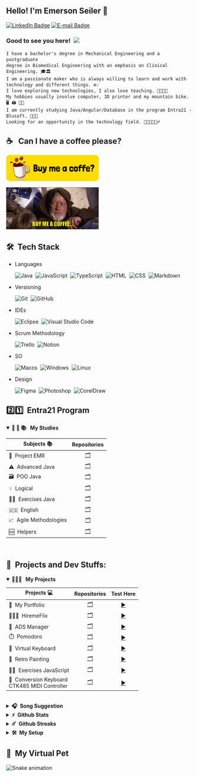 ## Hello! I'm Emerson Seiler 👋

[![LinkedIn Badge](https://img.shields.io/badge/-Linkedin-0E76A8?style=flat-square&logo=Linkedin&logoColor=white)](https://www.linkedin.com/in/seileremerson/)
[![E-mail Badge](https://img.shields.io/badge/-Gmail-BB001B?style=flat-square&logo=Gmail&logoColor=white)](https://mail.google.com/mail/u/0/?fs=1&to=seiler.emerson@gmail.com&su=HELLO+-+Emerson!&body=Ol%C3%A1+Emerson%20Seiler,+Tudo+bem?&tf=cm)

### Good to see you here! &nbsp;![](https://komarev.com/ghpvc/?username=seiler-emerson)

    I have a bachelor's degree in Mechanical Engineering and a postgraduate
    degree in Biomedical Engineering with an emphasis on Clinical Engineering. 🎓🏛
    I am a passionate maker who is always willing to learn and work with
    technology and different things. ⚙️💡
    I love exploring new technologies, I also love teaching. 🚀👨🏻‍💻
    My hobbies usually involve computer, 3D printer and my mountain bike. 🖥️ 🖨️ 🚴🏼
    I am currently studying Java/Angular/Database in the program Entra21 - Blusoft. 👨🏻‍🎓
    Looking for an opportunity in the technology field. 👨🏻‍💼🙋🏻‍♂️

## ☕ &nbsp; Can I have a coffee please?

<!-- <a href="https://www.paypal.com/donate/?hosted_button_id=TTDDVB4XUZ4CC" target="_blank"><img src="./img/button/coffe_button.png" alt="Buy Me A Coffee" height="70px" width="250px" ></a> -->
<!-- <a href="https://www.buymeacoffee.com/seileremerson" target="_blank"><img src="./img/gif/star_wars.gif" alt="Buy Me A Coffee" width="250px" align="right"></a> -->

<a href="https://www.buymeacoffee.com/seileremerson" target="_blank"><img src="./img/button/coffe_button.png" alt="Buy Me A Coffee" height="70px" width="250px"></a>

<a href="https://www.buymeacoffee.com/seileremerson" target="_blank"><img src="./img/gif/jedi_coffe.gif" alt="Buy Me A Coffee" width="250px"></a>


<!-- <img src="./img/gif/boy_machine.gif" width="250" /> -->



## 🛠 &nbsp;Tech Stack

- Languages

    ![Java](https://img.shields.io/badge/-Java-red?style=flat&logo=java&logoColor=FFFFFF)&nbsp;
    ![JavaScript](https://img.shields.io/badge/-JavaScript-F7DF1E?style=flat&logo=javascript&logoColor=000000)&nbsp;
    ![TypeScript](https://img.shields.io/badge/-TypeScript-3178C6?style=flat&logo=TypeScript&logoColor=FFFFFF)&nbsp;
    ![HTML](https://img.shields.io/badge/-HTML-E44D26?style=flat&logo=HTML5&logoColor=FFFFFF)&nbsp;
    ![CSS](https://img.shields.io/badge/-CSS-1B73BA?style=flat&logo=CSS3&logoColor=FFFFFF)&nbsp;
    ![Markdown](https://img.shields.io/badge/-Markdown-FFFFFF?style=flat&logo=markdown&logoColor=000000)&nbsp;

- Versioning

  ![Git](https://img.shields.io/badge/-Git-F14F32?style=flat&logo=git&logoColor=FFFFFF)&nbsp;
  ![GitHub](https://img.shields.io/badge/-GitHub-FFFFFF?style=flat&logo=github&logoColor=000000)&nbsp;

- IDEs

  ![Eclipse](https://img.shields.io/badge/-Eclipse-2D2056?style=flat&logo=eclipse&logoColor=FFFFFF)&nbsp;
  ![Visual Studio Code](https://img.shields.io/badge/-Visual%20Studio%20Code-26B1F2?style=flat&logo=visual-studio-code&logoColor=FFFFFF)&nbsp;

- Scrum Methodology

  ![Trello](https://img.shields.io/badge/-Trello-0079BF?style=flat&logo=trello&logoColor=FFFFFF)&nbsp;
  ![Notion](https://img.shields.io/badge/-Notion-FFFFFF?style=flat&logo=notion&logoColor=000000)&nbsp;

- SO

  ![Macos](https://img.shields.io/badge/-MacOS-FFFFFF?style=flat&logo=apple&logoColor=000000)&nbsp;
  ![Windows](https://img.shields.io/badge/-Windows-007AD4?style=flat&logo=windows&logoColor=FFFFFF)&nbsp;
  ![Linux](https://img.shields.io/badge/-Linux-FFFFFF?style=flat&logo=linux&logoColor=000000)&nbsp;

- Design

  ![Figma](https://img.shields.io/badge/-Figma-F34E1E?style=flat&logo=figma&logoColor=FFFFFF)&nbsp;
  ![Photoshop](https://img.shields.io/badge/-Photoshop-001834?style=flat&logo=data:image/png;base64,iVBORw0KGgoAAAANSUhEUgAAAA8AAAAOCAYAAADwikbvAAAACXBIWXMAAAsTAAALEwEAmpwYAAAAAXNSR0IArs4c6QAAAARnQU1BAACxjwv8YQUAAAC8SURBVHgBpZPhDcIgEIVP4n8ZATfoCHUCHaFOYFdwAlfQCawT4Aa6Ad1ANsBH8mIqIYr4ki+lB1feXUFCCAZY4EKZbmAjURicw+96AD2LI6nTap4EBuCBBg0wH5KNJHZa9qAtKKlTmS92wGKyx/MCxmgRLMF+ujCX7Gl/oP0T4xas31ZmbGta79lVx3eTlJG1He06cODOnrs232wbsEhiV9Z8B7vpxD//eaukXqOirapkYReP7GzJmX5djCdVoi8ZNPULBAAAAABJRU5ErkJggg==)&nbsp;
  ![CorelDraw](https://img.shields.io/badge/-CorelDraw-B2D934?style=flat&logo=data:image/png;base64,iVBORw0KGgoAAAANSUhEUgAAAAsAAAAPCAYAAAAyPTUwAAAACXBIWXMAAAsTAAALEwEAmpwYAAAAAXNSR0IArs4c6QAAAARnQU1BAACxjwv8YQUAAADPSURBVHgBjZLBDcIwEARPCX/cAX7yI1RASkgJdEAp0AF0AFRA6MA8+TkVkA5gLfbIOUKIlUa24/XexUkpuWrgwRbcwRxE3Sw4OrChuQINONJ4YcBHa/DgPG0+yQzsSFMwLSlwrEzIErRgoW14GqJpScy8p8cVJtFzjMYceSBqcuDCllf1fH5TsyYE9n8dJa+4d1BzC840a1vBtBBtcj9KSep4uGOYTEzJE5jKcBtp7VN5NZSSq6PZ86WCqfRVTvK7/qla3p96/4/ZyfD3ZXoBvzEwpRIZkDkAAAAASUVORK5CYII=)&nbsp;


## 2️⃣1️⃣&nbsp; Entra21 Program

<details open>
  <summary><b>📐 🧮 📚 &nbsp; My Studies</b></summary>

  | Subjects 📚 | Repositories |
  |------|---------|
  |🏥&nbsp; Project EMR|[<div align="center">🗂</div>](https://github.com/seiler-emerson/Entra21_Project_EMR_2022)|
  |⚠️&nbsp; Advanced Java|[<div align="center">🗂</div>](https://github.com/seiler-emerson/Entra21_Java_Avancado_2022)|
  |🗃️&nbsp; POO Java |[<div align="center">🗂</div>](https://github.com/seiler-emerson/Entra21_POO_Java_2022)|
  |💡&nbsp; Logical|[<div align="center">🗂</div>](https://github.com/seiler-emerson/Entra21_Logica_Java_2022)|
  |✍🏻&nbsp; Exercises Java|[<div align="center">🗂</div>](https://github.com/seiler-emerson/Exercicios_Java)|[▶️](https://github.com/seiler-emerson/Exercicios_Java)|
  |🇺🇸&nbsp; English |[<div align="center">🗂</div>](https://github.com/seiler-emerson/Entra21_English_Java_2022)|
  |📈&nbsp; Agile Methodologies|[<div align="center">🗂</div>](https://github.com/seiler-emerson/Entra21_Agile_Methodologies_Java_2022)|
  |🆘&nbsp; Helpers |[<div align="center">🗂</div>](https://github.com/seiler-emerson/helpers_entra21_2022)|


  <br />
</details>


## 🚀&nbsp; Projects and Dev Stuffs:

<details open>
  <summary><b>👨🏻‍🚀 &nbsp; My Projects</b></summary>

  | Projects 💻 | Repositories | Test Here |
  |------|---------|---------|
  |🎨&nbsp; My Portfolio|[<div align="center">🗂</div>](https://github.com/seiler-emerson/seiler-emerson.github.io)|[<div align="center">▶️</div>](https://seiler-emerson.github.io/)
  |👨🏻‍💼&nbsp; HiremeFlix|[<div align="center">🗂</div>](https://github.com/seiler-emerson/hiremeflix)|[<div align="center">▶️</div>](https://seiler-emerson.github.io/hiremeflix/)
  |🎥&nbsp; ADS Manager|[<div align="center">🗂</div>](https://github.com/seiler-emerson/proway_capgemini_2021)|[<div align="center">▶️</div>](https://seiler-emerson.github.io/proway_capgemini_2021/)
  |⏱️&nbsp; Pomodoro|[<div align="center">🗂</div>](https://github.com/seiler-emerson/pomodoro)|[<div align="center">▶️</div>](https://seiler-emerson.github.io/pomodoro/)
  |🎹&nbsp; Virtual Keyboard|[<div align="center">🗂</div>](https://github.com/seiler-emerson/keyboard_piano)|[<div align="center">▶️</div>](https://seiler-emerson.github.io/keyboard_piano/)
  |🎨&nbsp; Retro Painting|[<div align="center">🗂</div>](https://github.com/seiler-emerson/retro_painting)|[<div align="center">▶️</div>](https://seiler-emerson.github.io/retro_painting/)
  |✍🏻&nbsp; Exercises JavaScript|[<div align="center">🗂</div>](https://github.com/seiler-emerson/exercicios_JavaScript_CursoEmVideo)|[<div align="center">▶️</div>](https://github.com/seiler-emerson/exercicios_JavaScript_CursoEmVideo)
  |🎹&nbsp; Conversion Keyboard <br> CTK485 MIDI Controller|[<div align="center">🗂</div>](https://github.com/seiler-emerson/CTK485_Arduino_Mega)|[<div align="center">▶️</div>](https://github.com/seiler-emerson/CTK485_Arduino_Mega)

  <br />
</details>

<details>	
  <br />
  <summary><b>🎧&nbsp; Song Suggestion</b></summary>
  
![Emerson's Song Suggestion](https://spotify-recently-played-readme.vercel.app/api?user=pund1z6umyoy9qfm79u1g31xv)

</details>

<details>	
  <summary><b>⚡&nbsp; Github Stats</b></summary>
  <!-- MEUS STATUS  -->
  <br />
  <a href="https://github.com/seiler-emerson">
  <!-- <img height="180em" src="https://github-readme-stats.vercel.app/api?username=seiler-emerson&show_icons=true&theme=dark&include_all_commits=true&count_private=true"/> -->
  <img height="180em" src="https://github-readme-stats.vercel.app/api/top-langs/?username=seiler-emerson&layout=compact&langs_count=7&theme=dark"/>
  </a>
</details>

<details>	
  <summary><b>☄️&nbsp; Github Streaks</b></summary>
  <!-- MINHA ROTINA -->
  <br />
  <img height="180em" src="https://github-readme-streak-stats.herokuapp.com/?user=seiler-emerson&hide_border=true&theme=dark" />
</details>
 
<details>	
  <br />
  <summary><b>🛠️&nbsp; My Setup</b></summary>
  
    - OS: MacOS Monterey (👀 Hackintosh)/ Windows10 / POP OS 22.04
    - Desktop: i5 10400 / 48gb
    - Code Editor: Eclipse / VS Code

</details>


## 🐍&nbsp; My Virtual Pet
  
![Snake animation](https://github.com/seiler-emerson/seiler-emerson/blob/output/github-contribution-grid-calendar.svg)
